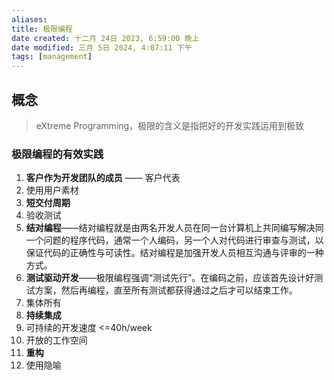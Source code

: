 ```yaml
---
aliases: 
title: 极限编程
date created: 十二月 24日 2023, 6:59:00 晚上
date modified: 三月 5日 2024, 4:07:11 下午
tags: [management]
---
```


## 概念
> eXtreme Programming，极限的含义是指把好的开发实践运用到极致

### 极限编程的有效实践

1. **客户作为开发团队的成员** —— 客户代表
2. 使用用户素材
3. **短交付周期**
4. 验收测试
5. **结对编程**——结对编程就是由两名开发人员在同一台计算机上共同编写解决同一个问题的程序代码，通常一个人编码，另一个人对代码进行审查与测试，以保证代码的正确性与可读性。结对编程是加强开发人员相互沟通与评审的一种方式。
6. **测试驱动开发**——极限编程强调“测试先行”。在编码之前，应该首先设计好测试方案，然后再编程，直至所有测试都获得通过之后才可以结束工作。 
7. 集体所有
8. **持续集成**
9. 可持续的开发速度  <=40h/week
10. 开放的工作空间
11. **重构**
12. 使用隐喻 


